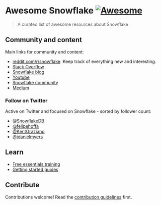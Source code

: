 # Awesome Snowflake [![Awesome](https://awesome.re/badge.svg)](https://awesome.re)

> A curated list of awesome resources about Snowflake

## Community and content

Main links for community and content:

- [reddit.com/r/snowflake](https://reddit.com/r/snowflake): Keep track of everything new and interesting.
- [Stack Overflow](https://stackoverflow.com/questions/tagged/snowflake-cloud-data-platform)
- [Snowflake blog](https://www.snowflake.com/blog/)
- [Youtube](https://www.youtube.com/user/snowflakecomputing)
- [Snowflake community](https://community.snowflake.com/s/)
- [Medium](https://medium.com/snowflake/)


### Follow on Twitter

Active on Twitter and focused on Snowflake - sorted by follower count:

- [@SnowflakeDB](https://twitter.com/snowflakedb)
- [@felipehoffa](https://twitter.com/felipehoffa)
- [@KentGraziano](https://twitter.com/KentGraziano)
- [@jdanielmyers](https://twitter.com/jdanielmyers)

## Learn

- [Free essentials training](https://www.snowflake.com/snowflake-essentials-training/)
- [Getting started guides](https://guides.snowflake.com/)



## Contribute

Contributions welcome! Read the [contribution guidelines](contributing.md) first.
